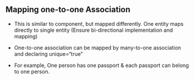 Mapping one-to-one Association
------------------------------

* This is similar to component, but mapped differently. One entity maps directly to single entity (Ensure bi-directional implementation and mapping)

* One-to-one association can be mapped by many-to-one association and declaring unique=“true”

* For example, One person has one passport & each passport can belong to one person.